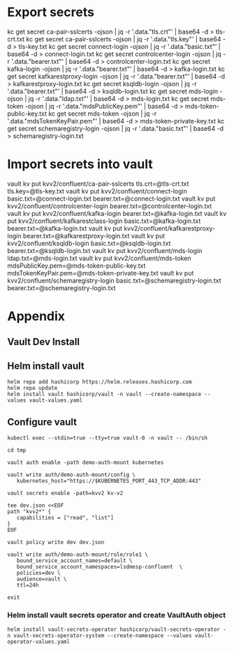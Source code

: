 
# Export secrets

kc get secret ca-pair-sslcerts -ojson | jq -r '.data."tls.crt"' | base64 -d > tls-crt.txt
kc get secret ca-pair-sslcerts -ojson | jq -r '.data."tls.key"' | base64 -d > tls-key.txt
kc get secret connect-login -ojson | jq -r '.data."basic.txt"' | base64 -d > connect-login.txt
kc get secret controlcenter-login -ojson | jq -r '.data."bearer.txt"' | base64 -d > controlcenter-login.txt
kc get secret kafka-login -ojson | jq -r '.data."bearer.txt"' | base64 -d > kafka-login.txt
kc get secret kafkarestproxy-login -ojson | jq -r '.data."bearer.txt"' | base64 -d > kafkarestproxy-login.txt
kc get secret ksqldb-login -ojson | jq -r '.data."bearer.txt"' | base64 -d > ksqldb-login.txt
kc get secret mds-login -ojson | jq -r '.data."ldap.txt"' | base64 -d > mds-login.txt
kc get secret mds-token -ojson | jq -r '.data."mdsPublicKey.pem"' | base64 -d > mds-token-public-key.txt
kc get secret mds-token -ojson | jq -r '.data."mdsTokenKeyPair.pem"' | base64 -d > mds-token-private-key.txt
kc get secret schemaregistry-login -ojson | jq -r '.data."basic.txt"' | base64 -d > schemaregistry-login.txt

# Import secrets into vault

vault kv put kvv2/confluent/ca-pair-sslcerts tls.crt=@tls-crt.txt tls.key=@tls-key.txt
vault kv put kvv2/confluent/connect-login basic.txt=@connect-login.txt bearer.txt=@connect-login.txt
vault kv put kvv2/confluent/controlcenter-login bearer.txt=@controlcenter-login.txt
vault kv put kvv2/confluent/kafka-login bearer.txt=@kafka-login.txt
vault kv put kvv2/confluent/kafkarestclass-login basic.txt=@kafka-login.txt bearer.txt=@kafka-login.txt
vault kv put kvv2/confluent/kafkarestproxy-login bearer.txt=@kafkarestproxy-login.txt
vault kv put kvv2/confluent/ksqldb-login basic.txt=@ksqldb-login.txt bearer.txt=@ksqldb-login.txt
vault kv put kvv2/confluent/mds-login ldap.txt=@mds-login.txt
vault kv put kvv2/confluent/mds-token mdsPublicKey.pem=@mds-token-public-key.txt mdsTokenKeyPair.pem=@mds-token-private-key.txt
vault kv put kvv2/confluent/schemaregistry-login basic.txt=@schemaregistry-login.txt bearer.txt=@schemaregistry-login.txt

# Appendix

## Vault Dev Install

## Helm install vault

```
helm repo add hashicorp https://helm.releases.hashicorp.com
helm repo update
helm install vault hashicorp/vault -n vault --create-namespace --values vault-values.yaml
```

## Configure vault

```
kubectl exec --stdin=true --tty=true vault-0 -n vault -- /bin/sh

cd tmp

vault auth enable -path demo-auth-mount kubernetes

vault write auth/demo-auth-mount/config \
   kubernetes_host="https://$KUBERNETES_PORT_443_TCP_ADDR:443"

vault secrets enable -path=kvv2 kv-v2

tee dev.json <<EOF
path "kvv2*" {
   capabilities = ["read", "list"]
}
EOF

vault policy write dev dev.json

vault write auth/demo-auth-mount/role/role1 \
   bound_service_account_names=default \
   bound_service_account_namespaces=lsdmesp-confluent  \
   policies=dev \
   audience=vault \
   ttl=24h

exit
```

### Helm install vault secrets operator and create VaultAuth object

```
helm install vault-secrets-operator hashicorp/vault-secrets-operator -n vault-secrets-operator-system --create-namespace --values vault-operator-values.yaml
```

